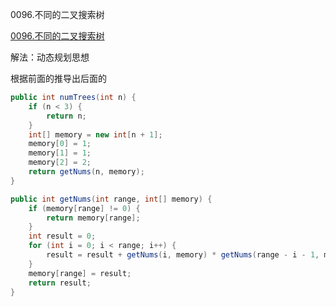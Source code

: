 0096.不同的二叉搜索树

[0096.不同的二叉搜索树](https://leetcode-cn.com/problems/unique-binary-search-trees/)

解法：动态规划思想

根据前面的推导出后面的


```java
public int numTrees(int n) {
    if (n < 3) {
        return n;
    }
    int[] memory = new int[n + 1];
    memory[0] = 1;
    memory[1] = 1;
    memory[2] = 2;
    return getNums(n, memory);
}

public int getNums(int range, int[] memory) {
    if (memory[range] != 0) {
        return memory[range];
    }
    int result = 0;
    for (int i = 0; i < range; i++) {
        result = result + getNums(i, memory) * getNums(range - i - 1, memory);
    }
    memory[range] = result;
    return result;
}
```

